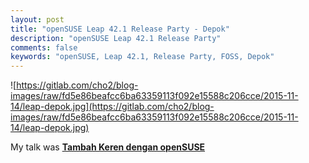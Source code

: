 ```yaml
---
layout: post
title: "openSUSE Leap 42.1 Release Party - Depok"
description: "openSUSE Leap 42.1 Release Party"
comments: false
keywords: "openSUSE, Leap 42.1, Release Party, FOSS, Depok"
---
```

![https://gitlab.com/cho2/blog-images/raw/fd5e86beafcc6ba63359113f092e15588c206cce/2015-11-14/leap-depok.jpg](https://gitlab.com/cho2/blog-images/raw/fd5e86beafcc6ba63359113f092e15588c206cce/2015-11-14/leap-depok.jpg)

My talk was [**Tambah Keren dengan openSUSE**](https://www.slideshare.net/cho2marsmellow/tambah-keren-dengan-opensuse-55101396wg)
